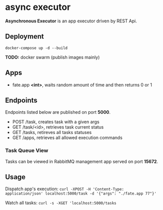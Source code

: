 # async executor
**Asynchronous Executor** is an app executor driven by REST Api.

## Deployment
`docker-compose up -d --build`

**TODO:** docker swarm (publish images mainly)

## Apps
- fate.app **\<int\>**, waits random amount of time and then returns 0 or 1

## Endpoints
Endpoints listed below are published on port **5000**.
- POST /task, creates task with a given args
- GET /task/\<id\>, retrieves task current status
- GET /tasks, retireves all tasks statuses
- GET /apps, retrieves all allowed execution commands

### Task Queue View
Tasks can be viewed in RabbitMQ management app served on port **15672**.

## Usage

Dispatch app's execution: `curl -XPOST -H 'Content-Type: application/json' localhost:5000/task -d '{"args": "./fate.app 77"}'`

Watch all tasks: `curl -s -XGET 'localhost:5000/tasks`
